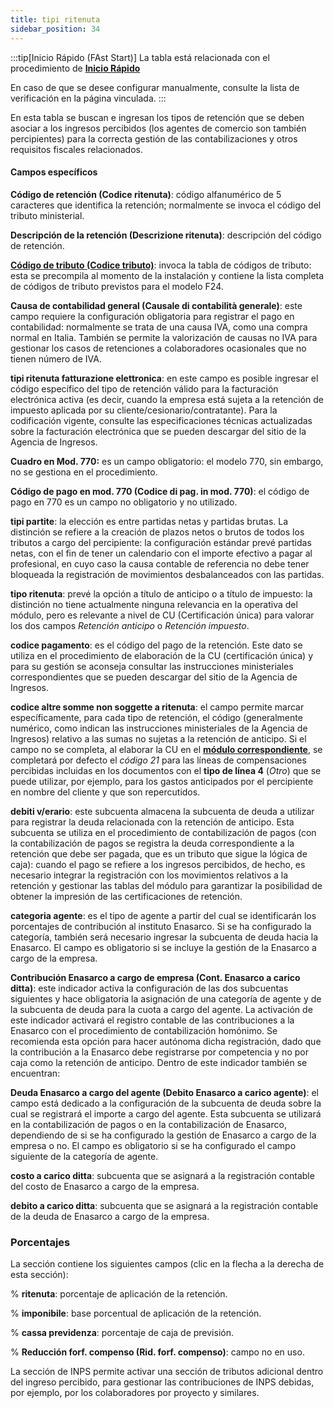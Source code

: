 ```yaml
---
title: tipi ritenuta
sidebar_position: 34
---
```


:::tip[Inicio Rápido (FAst Start)]
La tabla está relacionada con el procedimiento de [**Inicio Rápido**](/docs/guide/fast-start)

En caso de que se desee configurar manualmente, consulte la lista de verificación en la página vinculada.
:::

En esta tabla se buscan e ingresan los tipos de retención que se deben asociar a los ingresos percibidos (los agentes de comercio son también percipientes) para la correcta gestión de las contabilizaciones y otros requisitos fiscales relacionados.

#### Campos específicos

**Código de retención (Codice ritenuta)**: código alfanumérico de 5 caracteres que identifica la retención; normalmente se invoca el código del tributo ministerial.

**Descripción de la retención (Descrizione ritenuta)**: descripción del código de retención.

**[Código de tributo (Codice tributo)](/docs/configurations/tables/finance/tax-code)**: invoca la tabla de códigos de tributo: esta se precompila al momento de la instalación y contiene la lista completa de códigos de tributo previstos para el modelo F24.

**Causa de contabilidad general (Causale di contabilità generale)**: este campo requiere la configuración obligatoria para registrar el pago en contabilidad: normalmente se trata de una causa IVA, como una compra normal en Italia. También se permite la valorización de causas no IVA para gestionar los casos de retenciones a colaboradores ocasionales que no tienen número de IVA.

**tipi ritenuta fatturazione elettronica**: en este campo es posible ingresar el código específico del tipo de retención válido para la facturación electrónica activa (es decir, cuando la empresa está sujeta a la retención de impuesto aplicada por su cliente/cesionario/contratante). Para la codificación vigente, consulte las especificaciones técnicas actualizadas sobre la facturación electrónica que se pueden descargar del sitio de la Agencia de Ingresos.

**Cuadro en Mod. 770:** es un campo obligatorio: el modelo 770, sin embargo, no se gestiona en el procedimiento.

**Código de pago en mod. 770 (Codice di pag. in mod. 770)**: el código de pago en 770 es un campo no obligatorio y no utilizado.

**tipi partite**: la elección es entre partidas netas y partidas brutas. La distinción se refiere a la creación de plazos netos o brutos de todos los tributos a cargo del percipiente: la configuración estándar prevé partidas netas, con el fin de tener un calendario con el importe efectivo a pagar al profesional, en cuyo caso la causa contable de referencia no debe tener bloqueada la registración de movimientos desbalanceados con las partidas.

**tipo ritenuta**: prevé la opción a título de anticipo o a título de impuesto: la distinción no tiene actualmente ninguna relevancia en la operativa del módulo, pero es relevante a nivel de CU (Certificación única) para valorar los dos campos *Retención anticipo* o *Retención impuesto*.

**codice pagamento**: es el código del pago de la retención. Este dato se utiliza en el procedimiento de elaboración de la CU (certificación única) y para su gestión se aconseja consultar las instrucciones ministeriales correspondientes que se pueden descargar del sitio de la Agencia de Ingresos.

**codice altre somme non soggette a ritenuta**: el campo permite marcar específicamente, para cada tipo de retención, el código (generalmente numérico, como indican las instrucciones ministeriales de la Agencia de Ingresos) relativo a las sumas no sujetas a la retención de anticipo. Si el campo no se completa, al elaborar la CU en el [**módulo correspondiente**](/docs/finance-area/declarations/declarations/withholding-tax-certification), se completará por defecto el *código 21* para las líneas de compensaciones percibidas incluidas en los documentos con el **tipo de línea 4** (*Otro*) que se puede utilizar, por ejemplo, para los gastos anticipados por el percipiente en nombre del cliente y que son repercutidos.

**debiti v/erario**: este subcuenta almacena la subcuenta de deuda a utilizar para registrar la deuda relacionada con la retención de anticipo. Esta subcuenta se utiliza en el procedimiento de contabilización de pagos (con la contabilización de pagos se registra la deuda correspondiente a la retención que debe ser pagada, que es un tributo que sigue la lógica de caja): cuando el pago se refiere a los ingresos percibidos, de hecho, es necesario integrar la registración con los movimientos relativos a la retención y gestionar las tablas del módulo para garantizar la posibilidad de obtener la impresión de las certificaciones de retención.

**categoria agente**: es el tipo de agente a partir del cual se identificarán los porcentajes de contribución al instituto Enasarco. Si se ha configurado la categoría, también será necesario ingresar la subcuenta de deuda hacia la Enasarco. El campo es obligatorio si se incluye la gestión de la Enasarco a cargo de la empresa.

**Contribución Enasarco a cargo de empresa (Cont. Enasarco a carico ditta)**: este indicador activa la configuración de las dos subcuentas siguientes y hace obligatoria la asignación de una categoría de agente y de la subcuenta de deuda para la cuota a cargo del agente. La activación de este indicador activará el registro contable de las contribuciones a la Enasarco con el procedimiento de contabilización homónimo. Se recomienda esta opción para hacer autónoma dicha registración, dado que la contribución a la Enasarco debe registrarse por competencia y no por caja como la retención de anticipo. Dentro de este indicador también se encuentran:

**Deuda Enasarco a cargo del agente (Debito Enasarco a carico agente)**: el campo está dedicado a la configuración de la subcuenta de deuda sobre la cual se registrará el importe a cargo del agente. Esta subcuenta se utilizará en la contabilización de pagos o en la contabilización de Enasarco, dependiendo de si se ha configurado la gestión de Enasarco a cargo de la empresa o no. El campo es obligatorio si se ha configurado el campo siguiente de la categoría de agente.

**costo a carico ditta**: subcuenta que se asignará a la registración contable del costo de Enasarco a cargo de la empresa.

**debito a carico ditta**: subcuenta que se asignará a la registración contable de la deuda de Enasarco a cargo de la empresa.


### Porcentajes

La sección contiene los siguientes campos (clic en la flecha a la derecha de esta sección):

% **ritenuta**: porcentaje de aplicación de la retención.

% **imponibile**: base porcentual de aplicación de la retención.

% **cassa previdenza**: porcentaje de caja de previsión.

% **Reducción forf. compenso (Rid. forf. compenso)**: campo no en uso.

La sección de INPS permite activar una sección de tributos adicional dentro del ingreso percibido, para gestionar las contribuciones de INPS debidas, por ejemplo, por los colaboradores por proyecto y similares.